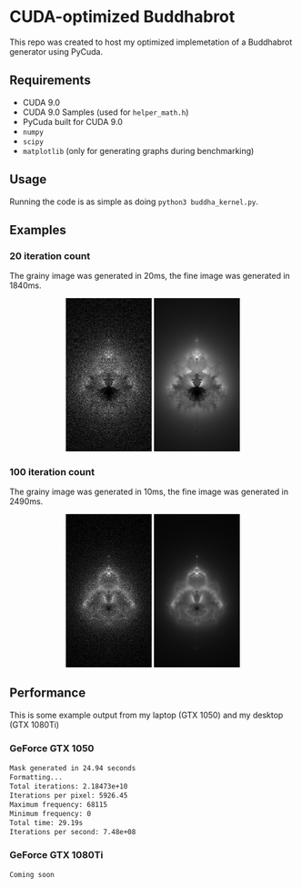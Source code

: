 # CUDA-optimized Buddhabrot

This repo was created to host my optimized implemetation of a Buddhabrot generator using PyCuda.

## Requirements

* CUDA 9.0
* CUDA 9.0 Samples (used for `helper_math.h`)
* PyCuda built for CUDA 9.0
* `numpy`
* `scipy`
* `matplotlib` (only for generating graphs during benchmarking)


## Usage

Running the code is as simple as doing `python3 buddha_kernel.py`.

## Examples

### 20 iteration count

The grainy image was generated in 20ms, the fine image was generated in 1840ms.

<p align="center">
	<img src="/images/example_grainy_20.png" width="30%" />
	<img src="/images/example_fine_20.png" width="30%" />
</p>

### 100 iteration count

The grainy image was generated in 10ms, the fine image was generated in 2490ms.

<p align="center">
	<img src="/images/example_grainy_100.png" width="30%" />
	<img src="/images/example_fine_100.png" width="30%" />
</p>

## Performance

This is some example output from my laptop (GTX 1050) and my desktop (GTX 1080Ti)

### GeForce GTX 1050 

	Mask generated in 24.94 seconds
	Formatting...
	Total iterations: 2.18473e+10
	Iterations per pixel: 5926.45
	Maximum frequency: 68115
	Minimum frequency: 0
	Total time: 29.19s
	Iterations per second: 7.48e+08

### GeForce GTX 1080Ti

	Coming soon